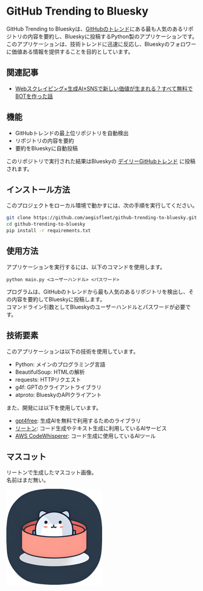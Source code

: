 # GitHub Trending to Bluesky

GitHub Trending to Blueskyは、[GitHubのトレンド](https://github.com/trending)にある最も人気のあるリポジトリの内容を要約し、Blueskyに投稿するPython製のアプリケーションです。  
このアプリケーションは、技術トレンドに迅速に反応し、Blueskyのフォロワーに価値ある情報を提供することを目的としています。

## 関連記事

- [Webスクレイピング×生成AI×SNSで新しい価値が生まれる？すべて無料でBOTを作った話](https://note.com/aegisfleet/n/nc8362f717cd9)

## 機能

- GitHubトレンドの最上位リポジトリを自動検出
- リポジトリの内容を要約
- 要約をBlueskyに自動投稿

このリポジトリで実行された結果はBlueskyの [デイリーGitHubトレンド](https://bsky.app/profile/dailygithubtrends.bsky.social) に投稿されます。

## インストール方法

このプロジェクトをローカル環境で動かすには、次の手順を実行してください。

```bash
git clone https://github.com/aegisfleet/github-trending-to-bluesky.git
cd github-trending-to-bluesky
pip install -r requirements.txt
```

## 使用方法

アプリケーションを実行するには、以下のコマンドを使用します。

```
python main.py <ユーザーハンドル> <パスワード>
```

プログラムは、GitHubのトレンドから最も人気のあるリポジトリを検出し、その内容を要約してBlueskyに投稿します。  
コマンドライン引数としてBlueskyのユーザーハンドルとパスワードが必要です。

## 技術要素

このアプリケーションは以下の技術を使用しています。

- Python: メインのプログラミング言語
- BeautifulSoup: HTMLの解析
- requests: HTTPリクエスト
- g4f: GPTのクライアントライブラリ
- atproto: BlueskyのAPIクライアント

また、開発には以下を使用しています。

- [gpt4free](https://github.com/xtekky/gpt4free): 生成AIを無料で利用するためのライブラリ
- [リートン](https://wrtn.jp/): コード生成やテキスト生成に利用しているAIサービス
- [AWS CodeWhisperer](https://aws.amazon.com/jp/codewhisperer/): コード生成に使用しているAIツール

## マスコット

リートンで生成したマスコット画像。  
名前はまだ無い。

<img src="images\mascot.png" width="50%">
